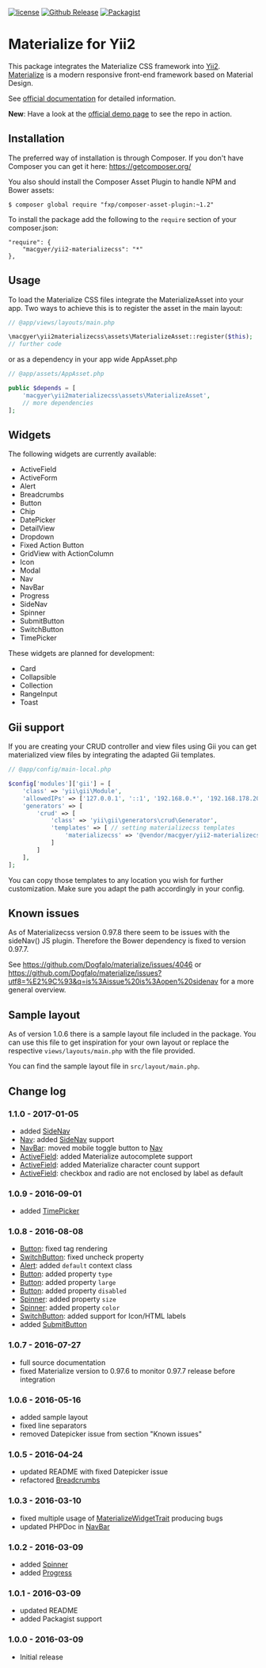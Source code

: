 [![license](https://img.shields.io/github/license/macgyer/yii2-materializecss.svg)](https://packagist.org/packages/macgyer/yii2-materializecss)
[![Github Release](https://img.shields.io/github/release/macgyer/yii2-materializecss.svg)](https://packagist.org/packages/macgyer/yii2-materializecss)
[![Packagist](https://img.shields.io/packagist/dt/macgyer/yii2-materializecss.svg)](https://packagist.org/packages/macgyer/yii2-materializecss)

# Materialize for Yii2

This package integrates the Materialize CSS framework into [Yii2](http://www.yiiframework.com/).
[Materialize](http://materializecss.com/) is a modern responsive front-end framework based on Material Design.

See [official documentation](http://macgyer.github.io/yii2-materializecss/) for detailed information.

**New**: Have a look at the [official demo page](http://yii2-materializecss.pluspunkt-coding.de) to see the repo in action.

## Installation

The preferred way of installation is through Composer.
If you don't have Composer you can get it here: https://getcomposer.org/

You also should install the Composer Asset Plugin to handle NPM and Bower assets:
```
$ composer global require "fxp/composer-asset-plugin:~1.2"
```

To install the package add the following to the ```require``` section of your composer.json:
```
"require": {
    "macgyer/yii2-materializecss": "*"
},
```

## Usage

To load the Materialize CSS files integrate the MaterializeAsset into your app.
Two ways to achieve this is to register the asset in the main layout:

```php
// @app/views/layouts/main.php

\macgyer\yii2materializecss\assets\MaterializeAsset::register($this);
// further code
```

or as a dependency in your app wide AppAsset.php

```php
// @app/assets/AppAsset.php

public $depends = [
    'macgyer\yii2materializecss\assets\MaterializeAsset',
    // more dependencies
];
```

## Widgets

The following widgets are currently available:

* ActiveField
* ActiveForm
* Alert
* Breadcrumbs
* Button
* Chip
* DatePicker
* DetailView
* Dropdown
* Fixed Action Button
* GridView with ActionColumn
* Icon
* Modal
* Nav
* NavBar
* Progress
* SideNav
* Spinner
* SubmitButton
* SwitchButton
* TimePicker

These widgets are planned for development:

* Card
* Collapsible
* Collection
* RangeInput
* Toast

## Gii support

If you are creating your CRUD controller and view files using Gii you can get materialized view files by integrating the adapted Gii templates.

```php
// @app/config/main-local.php

$config['modules']['gii'] = [
    'class' => 'yii\gii\Module',      
    'allowedIPs' => ['127.0.0.1', '::1', '192.168.0.*', '192.168.178.20'],  
    'generators' => [
        'crud' => [
            'class' => 'yii\gii\generators\crud\Generator',
            'templates' => [ // setting materializecss templates
                'materializecss' => '@vendor/macgyer/yii2-materializecss/src/gii-templates/generators/crud/materializecss', 
            ]
        ]
    ],
];
```

You can copy those templates to any location you wish for further customization. Make sure you adapt the path accordingly in your config.

## Known issues

As of Materializecss version 0.97.8 there seem to be issues with the sideNav() JS plugin. Therefore the Bower dependency is
fixed to version 0.97.7.

See https://github.com/Dogfalo/materialize/issues/4046 or https://github.com/Dogfalo/materialize/issues?utf8=%E2%9C%93&q=is%3Aissue%20is%3Aopen%20sidenav
for a more general overview.

## Sample layout

As of version 1.0.6 there is a sample layout file included in the package. You can use this file to get inspiration for
your own layout or replace the respective ```views/layouts/main.php``` with the file provided.

You can find the sample layout file in ```src/layout/main.php```.

## Change log

### 1.1.0 - 2017-01-05
* added [SideNav](https://github.com/MacGyer/yii2-materializecss/blob/master/src/widgets/Button.php)
* [Nav](https://github.com/MacGyer/yii2-materializecss/blob/master/src/widgets/Nav.php): added [SideNav](https://github.com/MacGyer/yii2-materializecss/blob/master/src/widgets/Button.php) support
* [NavBar](https://github.com/MacGyer/yii2-materializecss/blob/master/src/widgets/NavBar.php): moved mobile toggle button to [Nav](https://github.com/MacGyer/yii2-materializecss/blob/master/src/widgets/Nav.php)
* [ActiveField](https://github.com/MacGyer/yii2-materializecss/blob/master/src/widgets/form/ActiveField.php): added Materialize autocomplete support
* [ActiveField](https://github.com/MacGyer/yii2-materializecss/blob/master/src/widgets/form/ActiveField.php): added Materialize character count support
* [ActiveField](https://github.com/MacGyer/yii2-materializecss/blob/master/src/widgets/form/ActiveField.php): checkbox and radio are not enclosed by label as default
 
### 1.0.9 - 2016-09-01
* added [TimePicker](https://github.com/MacGyer/yii2-materializecss/blob/master/src/widgets/form/TimePicker.php)

### 1.0.8 - 2016-08-08
* [Button](https://github.com/MacGyer/yii2-materializecss/blob/master/src/widgets/Button.php): fixed tag rendering
* [SwitchButton](https://github.com/MacGyer/yii2-materializecss/blob/master/src/widgets/form/SwitchButton.php): fixed uncheck property
* [Alert](https://github.com/MacGyer/yii2-materializecss/blob/master/src/widgets/Alert.php): added ```default``` context class
* [Button](https://github.com/MacGyer/yii2-materializecss/blob/master/src/widgets/Button.php): added property ```type```
* [Button](https://github.com/MacGyer/yii2-materializecss/blob/master/src/widgets/Button.php): added property ```large```
* [Button](https://github.com/MacGyer/yii2-materializecss/blob/master/src/widgets/Button.php): added property ```disabled```
* [Spinner](https://github.com/MacGyer/yii2-materializecss/blob/master/src/widgets/Spinner.php): added property ```size```
* [Spinner](https://github.com/MacGyer/yii2-materializecss/blob/master/src/widgets/Spinner.php): added property ```color```
* [SwitchButton](https://github.com/MacGyer/yii2-materializecss/blob/master/src/widgets/form/SwitchButton.php): added support for Icon/HTML labels
* added [SubmitButton](https://github.com/MacGyer/yii2-materializecss/blob/master/src/widgets/form/SubmitButton.php)

### 1.0.7 - 2016-07-27
* full source documentation
* fixed Materialize version to 0.97.6 to monitor 0.97.7 release before integration

### 1.0.6 - 2016-05-16
* added sample layout
* fixed line separators
* removed Datepicker issue from section "Known issues"

### 1.0.5 - 2016-04-24
* updated README with fixed Datepicker issue
* refactored [Breadcrumbs](https://github.com/MacGyer/yii2-materializecss/blob/master/src/widgets/Breadcrumbs.php)

### 1.0.3 - 2016-03-10
* fixed multiple usage of [MaterializeWidgetTrait](https://github.com/MacGyer/yii2-materializecss/blob/master/src/lib/MaterializeWidgetTrait.php) producing bugs
* updated PHPDoc in [NavBar](https://github.com/MacGyer/yii2-materializecss/blob/master/src/widgets/NavBar.php)

### 1.0.2 - 2016-03-09
* added [Spinner](https://github.com/MacGyer/yii2-materializecss/blob/master/src/widgets/Spinner.php)
* added [Progress](https://github.com/MacGyer/yii2-materializecss/blob/master/src/widgets/Progress.php)

### 1.0.1 - 2016-03-09
* updated README
* added Packagist support

### 1.0.0 - 2016-03-09
* Initial release
